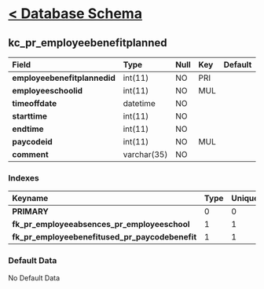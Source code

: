 # [< Database Schema](DatabaseSchema.md) #

## kc\_pr\_employeebenefitplanned ##
| **Field** | Type | Null | Key | Default | Extra | Comment |
|:----------|:-----|:-----|:----|:--------|:------|:--------|
| **employeebenefitplannedid** | int(11) | NO   | PRI |         | auto\_increment |         |
| **employeeschoolid** | int(11) | NO   | MUL |         |       |         |
| **timeoffdate** | datetime | NO   |     |         |       |         |
| **starttime** | int(11) | NO   |     |         |       |         |
| **endtime** | int(11) | NO   |     |         |       |         |
| **paycodeid** | int(11) | NO   | MUL |         |       |         |
| **comment** | varchar(35) | NO   |     |         |       |         |


### Indexes ###
| **Keyname** | Type | Unique | Packed | Column | Seq | Cardinality | Collation | Null | Comment |
|:------------|:-----|:-------|:-------|:-------|:----|:------------|:----------|:-----|:--------|
| **PRIMARY** | 0    | 0      | 0      | employeebenefitplannedid | 1   | 0           | A         | 0    | 0       |
| **fk\_pr\_employeeabsences\_pr\_employeeschool** | 1    | 1      | 1      | employeeschoolid | 1   |             | A         | 1    | 1       |
| **fk\_pr\_employeebenefitused\_pr\_paycodebenefit** | 1    | 1      | 1      | paycodeid | 1   |             | A         | 1    | 1       |


### Default Data ###
No Default Data